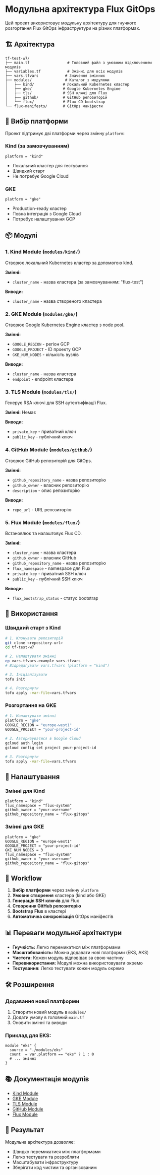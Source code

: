 # Модульна архітектура Flux GitOps

Цей проект використовує модульну архітектуру для гнучкого розгортання Flux GitOps інфраструктури на різних платформах.

## 🏗️ Архітектура

```
tf-test-w7/
├── main.tf                 # Головний файл з умовним підключенням модулів
├── variables.tf            # Змінні для всіх модулів
├── vars.tfvars            # Значення змінних
├── modules/               # Каталог з модулями
│   ├── kind/             # Локальний Kubernetes кластер
│   ├── gke/              # Google Kubernetes Engine
│   ├── tls/              # SSH ключі для Flux
│   ├── github/           # GitHub репозиторій
│   └── flux/             # Flux CD bootstrap
└── flux-manifests/       # GitOps маніфести
```

## 🎯 Вибір платформи

Проект підтримує дві платформи через змінну `platform`:

### Kind (за замовчуванням)
```hcl
platform = "kind"
```
- Локальний кластер для тестування
- Швидкий старт
- Не потребує Google Cloud

### GKE
```hcl
platform = "gke"
```
- Production-ready кластер
- Повна інтеграція з Google Cloud
- Потребує налаштування GCP

## 📦 Модулі

### 1. Kind Module (`modules/kind/`)
Створює локальний Kubernetes кластер за допомогою kind.

**Змінні:**
- `cluster_name` - назва кластера (за замовчуванням: "flux-test")

**Виводи:**
- `cluster_name` - назва створеного кластера

### 2. GKE Module (`modules/gke/`)
Створює Google Kubernetes Engine кластер з node pool.

**Змінні:**
- `GOOGLE_REGION` - регіон GCP
- `GOOGLE_PROJECT` - ID проекту GCP
- `GKE_NUM_NODES` - кількість вузлів

**Виводи:**
- `cluster_name` - назва кластера
- `endpoint` - endpoint кластера

### 3. TLS Module (`modules/tls/`)
Генерує RSA ключі для SSH аутентифікації Flux.

**Змінні:** Немає

**Виводи:**
- `private_key` - приватний ключ
- `public_key` - публічний ключ

### 4. GitHub Module (`modules/github/`)
Створює GitHub репозиторій для GitOps.

**Змінні:**
- `github_repository_name` - назва репозиторію
- `github_owner` - власник репозиторію
- `description` - опис репозиторію

**Виводи:**
- `repo_url` - URL репозиторію

### 5. Flux Module (`modules/flux/`)
Встановлює та налаштовує Flux CD.

**Змінні:**
- `cluster_name` - назва кластера
- `github_owner` - власник GitHub
- `github_repository_name` - назва репозиторію
- `flux_namespace` - namespace для Flux
- `private_key` - приватний SSH ключ
- `public_key` - публічний SSH ключ

**Виводи:**
- `flux_bootstrap_status` - статус bootstrap

## 🚀 Використання

### Швидкий старт з Kind

```bash
# 1. Клонувати репозиторій
git clone <repository-url>
cd tf-test-w7

# 2. Налаштувати змінні
cp vars.tfvars.example vars.tfvars
# Відредагувати vars.tfvars (platform = "kind")

# 3. Ініціалізувати
tofu init

# 4. Розгорнути
tofu apply -var-file=vars.tfvars
```

### Розгортання на GKE

```bash
# 1. Налаштувати змінні
platform = "gke"
GOOGLE_REGION = "europe-west1"
GOOGLE_PROJECT = "your-project-id"

# 2. Авторизуватися в Google Cloud
gcloud auth login
gcloud config set project your-project-id

# 3. Розгорнути
tofu apply -var-file=vars.tfvars
```

## 🔧 Налаштування

### Змінні для Kind
```hcl
platform = "kind"
flux_namespace = "flux-system"
github_owner = "your-username"
github_repository_name = "flux-gitops"
```

### Змінні для GKE
```hcl
platform = "gke"
GOOGLE_REGION = "europe-west1"
GOOGLE_PROJECT = "your-project-id"
GKE_NUM_NODES = 3
flux_namespace = "flux-system"
github_owner = "your-username"
github_repository_name = "flux-gitops"
```

## 🔄 Workflow

1. **Вибір платформи** через змінну `platform`
2. **Умовне створення** кластера (kind або GKE)
3. **Генерація SSH ключів** для Flux
4. **Створення GitHub репозиторію**
5. **Bootstrap Flux** в кластері
6. **Автоматична синхронізація** GitOps маніфестів

## 📊 Переваги модульної архітектури

- **Гнучкість:** Легко перемикатися між платформами
- **Масштабованість:** Можна додавати нові платформи (EKS, AKS)
- **Чистота:** Кожен модуль відповідає за свою частину
- **Перевикористання:** Модулі можна використовувати окремо
- **Тестування:** Легко тестувати кожен модуль окремо

## 🛠️ Розширення

### Додавання нової платформи

1. Створити новий модуль в `modules/`
2. Додати умову в головний `main.tf`
3. Оновити змінні та виводи

### Приклад для EKS:
```hcl
module "eks" {
  source = "./modules/eks"
  count  = var.platform == "eks" ? 1 : 0
  # ... змінні
}
```

## 📚 Документація модулів

- [Kind Module](modules/kind/README.md)
- [GKE Module](modules/gke/README.md)
- [TLS Module](modules/tls/README.md)
- [GitHub Module](modules/github/README.md)
- [Flux Module](modules/flux/README.md)

## 🎉 Результат

Модульна архітектура дозволяє:
- Швидко перемикатися між платформами
- Легко тестувати та розробляти
- Масштабувати інфраструктуру
- Зберігати код чистим та організованим 